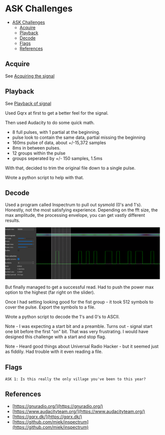 # ASK Challenges

- [ASK Challenges](#ASK-challenges)
  - [Acquire](#acquire)
  - [Playback](#playback)
  - [Decode](#decode)
  - [Flags](#flags)
  - [References](#references)

## Acquire
See [Acquiring the signal](../Acquisition/README.md#Acquisition)

## Playback
See [Playback of signal](../Acquisition/README.md#Playback)

Used Gqrx at first to get a better feel for the signal.

Then used Audacity to do some quick math.

- 8 full pulses, with 1 partial at the beginning.
- pulse look to contain the same data, partial missing the beginning
- 160ms pulse of data, about +/-15,372 samples
- 8ms in between pulses.
- 12 groups within the pulse
- groups seperated by +/- 150 samples, 1.5ms

With that, decided to trim the original file down to a single pulse.

Wrote a python script to help with that.

## Decode

Used a program called Inspectrum to pull out sysmold (0's and 1's). Honestly, not the most satisfying experience.  Depending on the fft size, the max amplitude, the processing envelope, you can get vastly different results.

![](inspectrum_decode.png)

But finally managed to get a successful read. Had to push the power max option to the highest (far right on the slider).

Once I had setting looking good for the fist group - it took 512 symbols to cover the pulse. Export the symbols to a file.

Wrote a python script to decode the 1's and 0's to ASCII.

Note - I was expecting a start bit and a preamble. Turns out - signal start one bit before the first "on" bit. That was very frustrating. I would have designed this challenge with a start and stop flag.

Note - Heard good things about Universal Radio Hacker - but it seemed just as fiddily. Had trouble with it even reading a file.

## Flags

```text
ASK 1: Is this really the only village you've been to this year?
```

## References

- [https://gnuradio.org/](https://gnuradio.org/)
- [https://www.audacityteam.org/](https://www.audacityteam.org/)
- [https://gqrx.dk/](https://gqrx.dk/)
- [https://github.com/miek/inspectrum](https://github.com/miek/inspectrum)